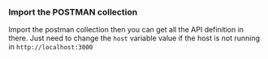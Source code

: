### Import the POSTMAN collection 
Import the postman collection then you can get all the API definition in there. Just need to change the `host` variable value if the host is not running in `http://localhost:3000`

